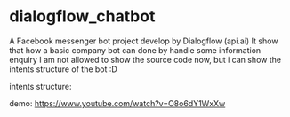 # dialogflow_chatbot

A Facebook messenger bot project develop by Dialogflow (api.ai)
It show that how a basic company bot can done by handle some information enquiry
I am not allowed to show the source code now, but i can show the intents structure of the bot :D

intents structure:


demo:
https://www.youtube.com/watch?v=O8o6dY1WxXw
